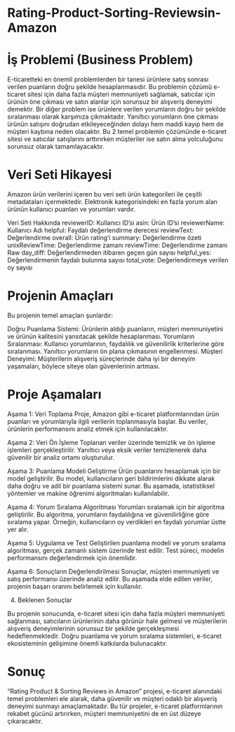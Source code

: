 # Rating-Product-Sorting-Reviewsin-Amazon

# İş Problemi (Business Problem)
E-ticaretteki en önemli problemlerden bir tanesi ürünlere satış sonrası verilen puanların doğru şekilde hesaplanmasıdır.
Bu problemin çözümü e-ticaret sitesi için daha fazla müşteri memnuniyeti sağlamak, satıcılar için ürünün öne çıkması ve satın
alanlar için sorunsuz bir alışveriş deneyimi demektir. Bir diğer problem ise ürünlere verilen yorumların doğru bir şekilde sıralanması
olarak karşımıza çıkmaktadır. Yanıltıcı yorumların öne çıkması ürünün satışını doğrudan etkileyeceğinden dolayı hem maddi kayıp
hem de müşteri kaybına neden olacaktır. Bu 2 temel problemin çözümünde e-ticaret sitesi ve satıcılar satışlarını arttırırken müşteriler
ise satın alma yolculuğunu sorunsuz olarak tamamlayacaktır.

# Veri Seti Hikayesi
Amazon ürün verilerini içeren bu veri seti ürün kategorileri ile çeşitli metadataları içermektedir.
Elektronik kategorisindeki en fazla yorum alan ürünün kullanıcı puanları ve yorumları vardır.

 Veri Seti Hakkında
 reviewerID: Kullanıcı ID’si
 asin: Ürün ID’si
 reviewerName: Kullanıcı Adı
 helpful: Faydalı değerlendirme derecesi
 reviewText: Değerlendirme
 overall: Ürün rating’i
 summary: Değerlendirme özeti
 unixReviewTime: Değerlendirme zamanı
 reviewTime: Değerlendirme zamanı Raw
 day_diff: Değerlendirmeden itibaren geçen gün sayısı
 helpful_yes: Değerlendirmenin faydalı bulunma sayısı
 total_vote: Değerlendirmeye verilen oy sayısı

 # Projenin Amaçları
 
Bu projenin temel amaçları şunlardır:

Doğru Puanlama Sistemi: Ürünlerin aldığı puanların, müşteri memnuniyetini ve ürünün kalitesini yansıtacak şekilde hesaplanması.
Yorumların Sıralanması: Kullanıcı yorumlarının, faydalılık ve güvenilirlik kriterlerine göre sıralanması. Yanıltıcı yorumların ön plana çıkmasının engellenmesi.
Müşteri Deneyimi: Müşterilerin alışveriş süreçlerinde daha iyi bir deneyim yaşamaları, böylece siteye olan güvenlerinin artması.

# Proje Aşamaları

Aşama 1: Veri Toplama
Proje, Amazon gibi e-ticaret platformlarından ürün puanları ve yorumlarıyla ilgili verilerin toplanmasıyla başlar. Bu veriler, ürünlerin performansını analiz etmek için kullanılacaktır.

Aşama 2: Veri Ön İşleme
Toplanan veriler üzerinde temizlik ve ön işleme işlemleri gerçekleştirilir. Yanıltıcı veya eksik veriler temizlenerek daha güvenilir bir analiz ortamı oluşturulur.

Aşama 3: Puanlama Modeli Geliştirme
Ürün puanlarını hesaplamak için bir model geliştirilir. Bu model, kullanıcıların geri bildirimlerini dikkate alarak daha doğru ve adil bir puanlama sistemi sunar. Bu aşamada, istatistiksel yöntemler ve makine öğrenimi algoritmaları kullanılabilir.

Aşama 4: Yorum Sıralama Algoritması
Yorumları sıralamak için bir algoritma geliştirilir. Bu algoritma, yorumların faydalılığına ve güvenilirliğine göre sıralama yapar. Örneğin, kullanıcıların oy verdikleri en faydalı yorumlar üstte yer alır.

Aşama 5: Uygulama ve Test
Geliştirilen puanlama modeli ve yorum sıralama algoritması, gerçek zamanlı sistem üzerinde test edilir. Test süreci, modelin performansını değerlendirmek için önemlidir.

Aşama 6: Sonuçların Değerlendirilmesi
Sonuçlar, müşteri memnuniyeti ve satış performansı üzerinde analiz edilir. Bu aşamada elde edilen veriler, projenin başarı oranını belirlemek için kullanılır.

4. Beklenen Sonuçlar
   
Bu projenin sonucunda, e-ticaret sitesi için daha fazla müşteri memnuniyeti sağlanması, satıcıların ürünlerinin daha görünür hale gelmesi ve müşterilerin alışveriş deneyimlerinin sorunsuz bir şekilde gerçekleşmesi hedeflenmektedir. Doğru puanlama ve yorum sıralama sistemleri, e-ticaret ekosisteminin gelişimine önemli katkılarda bulunacaktır.

# Sonuç

“Rating Product & Sorting Reviews in Amazon” projesi, e-ticaret alanındaki temel problemleri ele alarak, daha güvenilir ve müşteri odaklı bir alışveriş deneyimi sunmayı amaçlamaktadır. Bu tür projeler, e-ticaret platformlarının rekabet gücünü artırırken, müşteri memnuniyetini de en üst düzeye çıkaracaktır.


